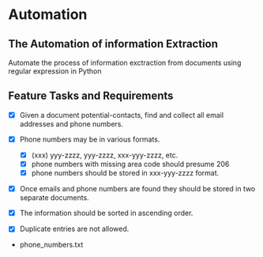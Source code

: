 
# Automation

## The Automation of information Extraction

Automate the process of information exctraction from documents using regular 
expression in Python



## Feature Tasks and Requirements

* [x] Given a document potential-contacts, find and collect all email addresses and phone numbers.

* [x] Phone numbers may be in various formats.
    * [x] (xxx) yyy-zzzz, yyy-zzzz, xxx-yyy-zzzz, etc.
    * [x] phone numbers with missing area code should presume 206
    * [x] phone numbers should be stored in xxx-yyy-zzzz format.

* [x] Once emails and phone numbers are found they should be stored in two separate documents.

* [x] The information should be sorted in ascending order.

* [x] Duplicate entries are not allowed.

* phone_numbers.txt

